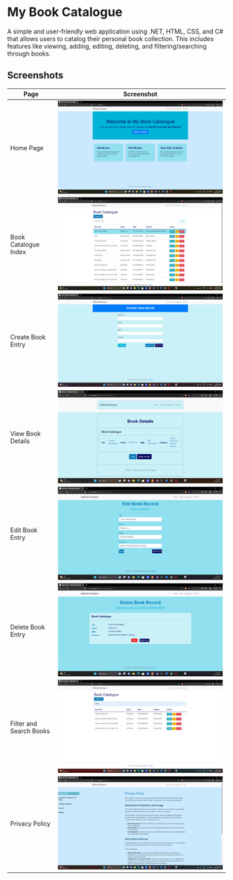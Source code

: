 # My Book Catalogue

A simple and user-friendly web application using .NET, HTML, CSS, and C# that allows users to catalog their personal book collection. This includes features like viewing, adding, editing, deleting, and filtering/searching through books.

## Screenshots

| Page | Screenshot |
|------|------------|
| Home Page | ![Home Page](screenshots/HomePage.png) |
| Book Catalogue Index | ![Book Catalogue Index](screenshots/BookCatalogue-Index.png) |
| Create Book Entry | ![Create](screenshots/Create.png) |
| View Book Details | ![Details](screenshots/Details.png) |
| Edit Book Entry | ![Edit](screenshots/Edit.png) |
| Delete Book Entry | ![Delete](screenshots/Delete.png) |
| Filter and Search Books | ![Filter/Search](screenshots/FilterSearch.png) |
| Privacy Policy | ![Privacy Policy](screenshots/PrivacyPolicy.png) |

